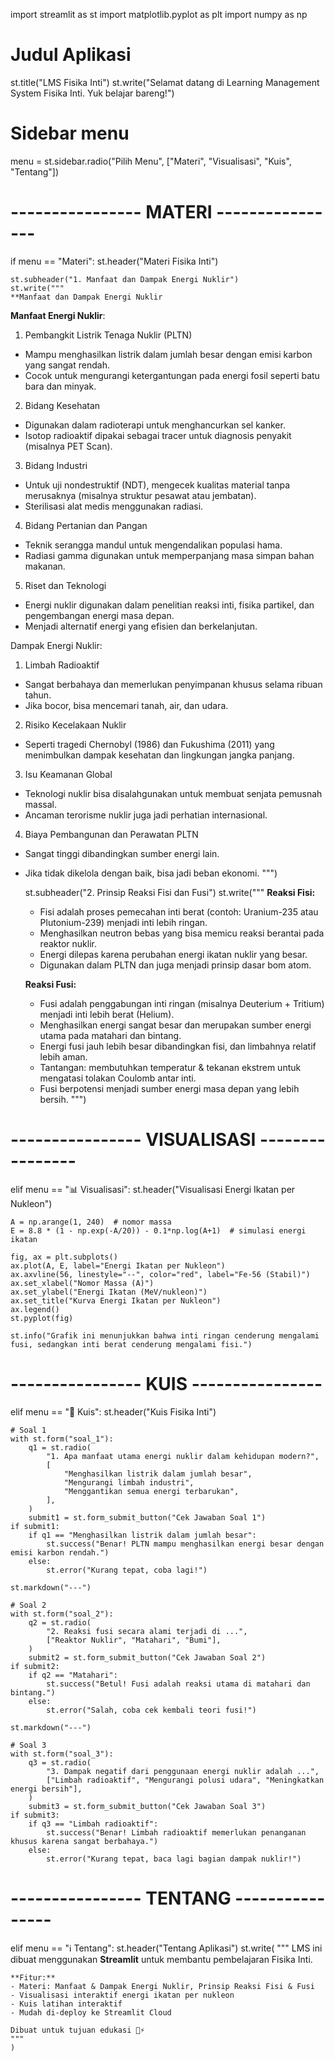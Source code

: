 import streamlit as st
import matplotlib.pyplot as plt
import numpy as np

# Judul Aplikasi
st.title("LMS Fisika Inti")
st.write("Selamat datang di Learning Management System Fisika Inti. Yuk belajar bareng!")

# Sidebar menu
menu = st.sidebar.radio("Pilih Menu", ["Materi", "Visualisasi", "Kuis", "Tentang"])

# ---------------- MATERI ----------------
if menu == "Materi":
    st.header("Materi Fisika Inti")

    st.subheader("1. Manfaat dan Dampak Energi Nuklir")
    st.write("""
    **Manfaat dan Dampak Energi Nuklir

**Manfaat Energi Nuklir**:
1. Pembangkit Listrik Tenaga Nuklir (PLTN)
- Mampu menghasilkan listrik dalam jumlah besar dengan emisi karbon yang sangat rendah.
- Cocok untuk mengurangi ketergantungan pada energi fosil seperti batu bara dan minyak.
2. Bidang Kesehatan
- Digunakan dalam radioterapi untuk menghancurkan sel kanker.
- Isotop radioaktif dipakai sebagai tracer untuk diagnosis penyakit (misalnya PET Scan).
3. Bidang Industri
- Untuk uji nondestruktif (NDT), mengecek kualitas material tanpa merusaknya (misalnya struktur pesawat atau jembatan).
- Sterilisasi alat medis menggunakan radiasi.
4. Bidang Pertanian dan Pangan
- Teknik serangga mandul untuk mengendalikan populasi hama.
- Radiasi gamma digunakan untuk memperpanjang masa simpan bahan makanan.
5. Riset dan Teknologi
- Energi nuklir digunakan dalam penelitian reaksi inti, fisika partikel, dan pengembangan energi masa depan.
- Menjadi alternatif energi yang efisien dan berkelanjutan.

Dampak Energi Nuklir:
1. Limbah Radioaktif
- Sangat berbahaya dan memerlukan penyimpanan khusus selama ribuan tahun.
- Jika bocor, bisa mencemari tanah, air, dan udara.
2. Risiko Kecelakaan Nuklir
- Seperti tragedi Chernobyl (1986) dan Fukushima (2011) yang menimbulkan dampak kesehatan dan lingkungan jangka panjang.
3. Isu Keamanan Global
- Teknologi nuklir bisa disalahgunakan untuk membuat senjata pemusnah massal.
- Ancaman terorisme nuklir juga jadi perhatian internasional.
4. Biaya Pembangunan dan Perawatan PLTN
- Sangat tinggi dibandingkan sumber energi lain.
- Jika tidak dikelola dengan baik, bisa jadi beban ekonomi.
    """)

    st.subheader("2. Prinsip Reaksi Fisi dan Fusi")
    st.write("""
    **Reaksi Fisi:**
    - Fisi adalah proses pemecahan inti berat (contoh: Uranium-235 atau Plutonium-239) menjadi inti lebih ringan.
    - Menghasilkan neutron bebas yang bisa memicu reaksi berantai pada reaktor nuklir.
    - Energi dilepas karena perubahan energi ikatan nuklir yang besar.
    - Digunakan dalam PLTN dan juga menjadi prinsip dasar bom atom.

    **Reaksi Fusi:**
    - Fusi adalah penggabungan inti ringan (misalnya Deuterium + Tritium) menjadi inti lebih berat (Helium).
    - Menghasilkan energi sangat besar dan merupakan sumber energi utama pada matahari dan bintang.
    - Energi fusi jauh lebih besar dibandingkan fisi, dan limbahnya relatif lebih aman.
    - Tantangan: membutuhkan temperatur & tekanan ekstrem untuk mengatasi tolakan Coulomb antar inti.
    - Fusi berpotensi menjadi sumber energi masa depan yang lebih bersih.
    """)

# ---------------- VISUALISASI ----------------
elif menu == "📊 Visualisasi":
    st.header("Visualisasi Energi Ikatan per Nukleon")

    A = np.arange(1, 240)  # nomor massa
    E = 8.8 * (1 - np.exp(-A/20)) - 0.1*np.log(A+1)  # simulasi energi ikatan

    fig, ax = plt.subplots()
    ax.plot(A, E, label="Energi Ikatan per Nukleon")
    ax.axvline(56, linestyle="--", color="red", label="Fe-56 (Stabil)")
    ax.set_xlabel("Nomor Massa (A)")
    ax.set_ylabel("Energi Ikatan (MeV/nukleon)")
    ax.set_title("Kurva Energi Ikatan per Nukleon")
    ax.legend()
    st.pyplot(fig)

    st.info("Grafik ini menunjukkan bahwa inti ringan cenderung mengalami fusi, sedangkan inti berat cenderung mengalami fisi.")

# ---------------- KUIS ----------------
elif menu == "📝 Kuis":
    st.header("Kuis Fisika Inti")

    # Soal 1
    with st.form("soal_1"):
        q1 = st.radio(
            "1. Apa manfaat utama energi nuklir dalam kehidupan modern?",
            [
                "Menghasilkan listrik dalam jumlah besar",
                "Mengurangi limbah industri",
                "Menggantikan semua energi terbarukan",
            ],
        )
        submit1 = st.form_submit_button("Cek Jawaban Soal 1")
    if submit1:
        if q1 == "Menghasilkan listrik dalam jumlah besar":
            st.success("Benar! PLTN mampu menghasilkan energi besar dengan emisi karbon rendah.")
        else:
            st.error("Kurang tepat, coba lagi!")

    st.markdown("---")

    # Soal 2
    with st.form("soal_2"):
        q2 = st.radio(
            "2. Reaksi fusi secara alami terjadi di ...",
            ["Reaktor Nuklir", "Matahari", "Bumi"],
        )
        submit2 = st.form_submit_button("Cek Jawaban Soal 2")
    if submit2:
        if q2 == "Matahari":
            st.success("Betul! Fusi adalah reaksi utama di matahari dan bintang.")
        else:
            st.error("Salah, coba cek kembali teori fusi!")

    st.markdown("---")

    # Soal 3
    with st.form("soal_3"):
        q3 = st.radio(
            "3. Dampak negatif dari penggunaan energi nuklir adalah ...",
            ["Limbah radioaktif", "Mengurangi polusi udara", "Meningkatkan energi bersih"],
        )
        submit3 = st.form_submit_button("Cek Jawaban Soal 3")
    if submit3:
        if q3 == "Limbah radioaktif":
            st.success("Benar! Limbah radioaktif memerlukan penanganan khusus karena sangat berbahaya.")
        else:
            st.error("Kurang tepat, baca lagi bagian dampak nuklir!")

# ---------------- TENTANG ----------------
elif menu == "ℹ️ Tentang":
    st.header("Tentang Aplikasi")
    st.write(
        """
    LMS ini dibuat menggunakan **Streamlit** untuk membantu pembelajaran Fisika Inti.  

    **Fitur:**  
    - Materi: Manfaat & Dampak Energi Nuklir, Prinsip Reaksi Fisi & Fusi  
    - Visualisasi interaktif energi ikatan per nukleon  
    - Kuis latihan interaktif  
    - Mudah di-deploy ke Streamlit Cloud  

    Dibuat untuk tujuan edukasi 🔬⚡
    """
    )
